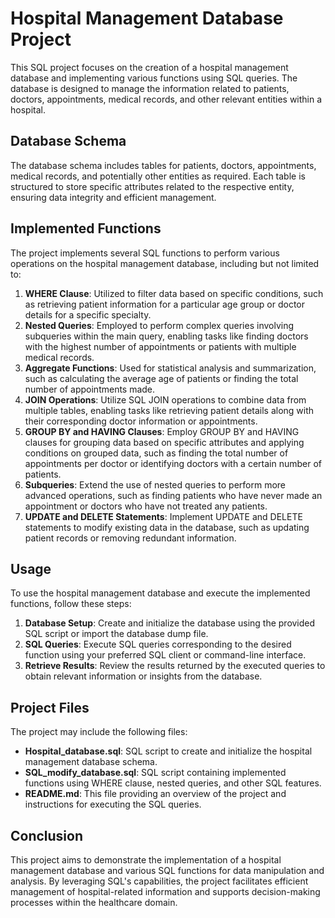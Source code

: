 
# Hospital Management Database Project

This SQL project focuses on the creation of a hospital management database and implementing various functions using SQL queries. The database is designed to manage the information related to patients, doctors, appointments, medical records, and other relevant entities within a hospital.

## Database Schema
The database schema includes tables for patients, doctors, appointments, medical records, and potentially other entities as required. Each table is structured to store specific attributes related to the respective entity, ensuring data integrity and efficient management.

## Implemented Functions
The project implements several SQL functions to perform various operations on the hospital management database, including but not limited to:

1. **WHERE Clause**: Utilized to filter data based on specific conditions, such as retrieving patient information for a particular age group or doctor details for a specific specialty.
2. **Nested Queries**: Employed to perform complex queries involving subqueries within the main query, enabling tasks like finding doctors with the highest number of appointments or patients with multiple medical records.
3. **Aggregate Functions**: Used for statistical analysis and summarization, such as calculating the average age of patients or finding the total number of appointments made.
4. **JOIN Operations**: Utilize SQL JOIN operations to combine data from multiple tables, enabling tasks like retrieving patient details along with their corresponding doctor information or appointments.
5. **GROUP BY and HAVING Clauses**: Employ GROUP BY and HAVING clauses for grouping data based on specific attributes and applying conditions on grouped data, such as finding the total number of appointments per doctor or identifying doctors with a certain number of patients.
6. **Subqueries**: Extend the use of nested queries to perform more advanced operations, such as finding patients who have never made an appointment or doctors who have not treated any patients.
7. **UPDATE and DELETE Statements**: Implement UPDATE and DELETE statements to modify existing data in the database, such as updating patient records or removing redundant information.

## Usage
To use the hospital management database and execute the implemented functions, follow these steps:

1. **Database Setup**: Create and initialize the database using the provided SQL script or import the database dump file.
2. **SQL Queries**: Execute SQL queries corresponding to the desired function using your preferred SQL client or command-line interface.
3. **Retrieve Results**: Review the results returned by the executed queries to obtain relevant information or insights from the database.

## Project Files
The project may include the following files:

- **Hospital_database.sql**: SQL script to create and initialize the hospital management database schema.
- **SQL_modify_database.sql**: SQL script containing implemented functions using WHERE clause, nested queries, and other SQL features.
- **README.md**: This file providing an overview of the project and instructions for executing the SQL queries.

## Conclusion
This project aims to demonstrate the implementation of a hospital management database and various SQL functions for data manipulation and analysis. By leveraging SQL's capabilities, the project facilitates efficient management of hospital-related information and supports decision-making processes within the healthcare domain.

